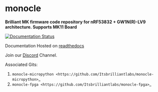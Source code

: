 # monocle

**Brilliant MK firmware code repository for nRF53832 + GW1N(R)-LV9 architecture. Supports MK11 Board**

[![Documentation Status](https://readthedocs.org/projects/monocle-docs/badge/?version=latest)](https://monocle-docs.readthedocs.io/en/latest/?badge=latest)

Documentation Hosted on [readthedocs](https://monocle-docs.readthedocs.io/)

Join our [Discord](https://discord.gg/3YvPv8tDMj) Channel.

Associated Gits:
1) `monocle-micropython <https://github.com/Itsbrilliantlabs/monocle-micropython>`_
2) `monocle-fpga <https://github.com/Itsbrilliantlabs/monocle-fpga>`_

